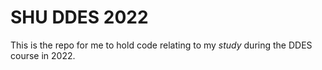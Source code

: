 # SHU DDES 2022

This is the repo for me to hold code relating to my _study_ during the DDES
course in 2022.
